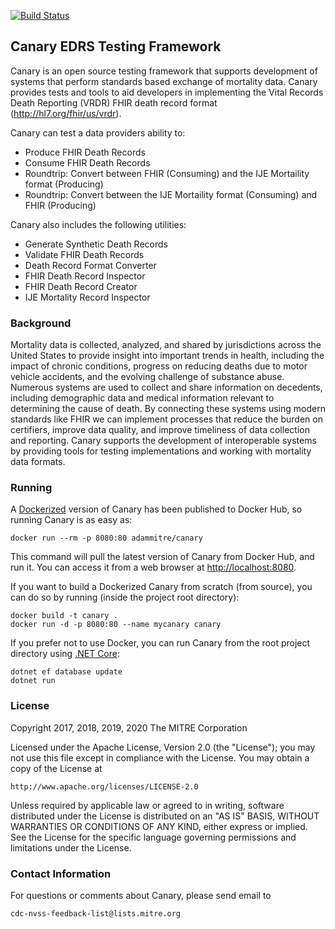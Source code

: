 [![Build Status](https://travis-ci.org/nightingaleproject/canary.svg?branch=master)](https://travis-ci.org/nightingaleproject/canary)

## Canary EDRS Testing Framework

Canary is an open source testing framework that supports development of systems that perform standards based exchange of mortality data. Canary provides tests and tools to aid developers in implementing the Vital Records Death Reporting (VRDR) FHIR death record format (http://hl7.org/fhir/us/vrdr).

Canary can test a data providers ability to:
- Produce FHIR Death Records
- Consume FHIR Death Records
- Roundtrip: Convert between FHIR (Consuming) and the IJE Mortaility format (Producing)
- Roundtrip: Convert between the IJE Mortaility format (Consuming) and FHIR (Producing)

Canary also includes the following utilities:
- Generate Synthetic Death Records
- Validate FHIR Death Records
- Death Record Format Converter
- FHIR Death Record Inspector
- FHIR Death Record Creator
- IJE Mortality Record Inspector

### Background

Mortality data is collected, analyzed, and shared by jurisdictions across the United States to provide insight into important trends in health, including the impact of chronic conditions, progress on reducing deaths due to motor vehicle accidents, and the evolving challenge of substance abuse. Numerous systems are used to collect and share information on decedents, including demographic data and medical information relevant to determining the cause of death. By connecting these systems using modern standards like FHIR we can implement processes that reduce the burden on certifiers, improve data quality, and improve timeliness of data collection and reporting. Canary supports the development of interoperable systems by providing tools for testing implementations and working with mortality data formats.

### Running

A [Dockerized](https://www.docker.com/get-started) version of Canary has been published to Docker Hub, so running Canary is as easy as:

```
docker run --rm -p 8080:80 adammitre/canary
```

This command will pull the latest version of Canary from Docker Hub, and run it. You can access it from a web browser at [http://localhost:8080](http://localhost:8080).

If you want to build a Dockerized Canary from scratch (from source), you can do so by running (inside the project root directory):

```
docker build -t canary .
docker run -d -p 8080:80 --name mycanary canary
```

If you prefer not to use Docker, you can run Canary from the root project directory using [.NET Core](https://dotnet.microsoft.com/download):

```
dotnet ef database update
dotnet run
```

### License

Copyright 2017, 2018, 2019, 2020 The MITRE Corporation

Licensed under the Apache License, Version 2.0 (the "License"); you may not use this file except in compliance with the License. You may obtain a copy of the License at

```
http://www.apache.org/licenses/LICENSE-2.0
```

Unless required by applicable law or agreed to in writing, software distributed under the License is distributed on an "AS IS" BASIS, WITHOUT WARRANTIES OR CONDITIONS OF ANY KIND, either express or implied. See the License for the specific language governing permissions and limitations under the License.

### Contact Information

For questions or comments about Canary, please send email to

    cdc-nvss-feedback-list@lists.mitre.org
